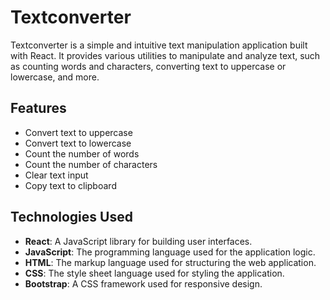 

# Textconverter

Textconverter is a simple and intuitive text manipulation application built with React. It provides various utilities to manipulate and analyze text, such as counting words and characters, converting text to uppercase or lowercase, and more.

## Features

-   Convert text to uppercase
-   Convert text to lowercase
-   Count the number of words
-   Count the number of characters
-   Clear text input
-   Copy text to clipboard
## Technologies Used

-   **React**: A JavaScript library for building user interfaces.
-   **JavaScript**: The programming language used for the application logic.
-   **HTML**: The markup language used for structuring the web application.
-   **CSS**: The style sheet language used for styling the application.
-   **Bootstrap**: A CSS framework used for responsive design.
